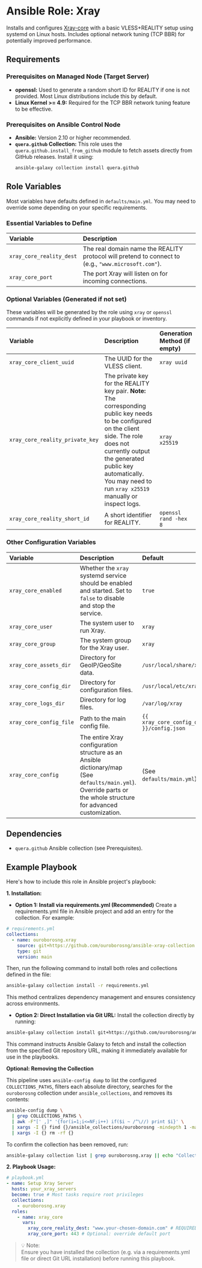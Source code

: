 # Ansible Role: Xray

Installs and configures [Xray-core](https://github.com/XTLS/Xray-core) with a basic VLESS+REALITY setup using systemd on Linux hosts. Includes optional network tuning (TCP BBR) for potentially improved performance.

## Requirements

### Prerequisites on Managed Node (Target Server)

*   **openssl:** Used to generate a random short ID for REALITY if one is not provided. Most Linux distributions include this by default.
* **Linux Kernel >= 4.9:** Required for the TCP BBR network tuning feature to be effective.

### Prerequisites on Ansible Control Node

*   **Ansible:** Version 2.10 or higher recommended.
*   **`quera.github` Collection:** This role uses the `quera.github.install_from_github` module to fetch assets directly from GitHub releases. Install it using:
    ```bash
    ansible-galaxy collection install quera.github
    ```

## Role Variables

Most variables have defaults defined in `defaults/main.yml`. You may need to override some depending on your specific requirements.

### Essential Variables to Define

| Variable | Description |
| :--- | :--- |
| `xray_core_reality_dest` | The real domain name the REALITY protocol will pretend to connect to (e.g., `"www.microsoft.com"`). |
| `xray_core_port` | The port Xray will listen on for incoming connections. |

### Optional Variables (Generated if not set)

These variables will be generated by the role using `xray` or `openssl` commands if not explicitly defined in your playbook or inventory.

| Variable | Description | Generation Method (if empty) |
| :--- | :--- | :--- |
| `xray_core_client_uuid` | The UUID for the VLESS client. | `xray uuid` | 
| `xray_core_reality_private_key` | The private key for the REALITY key pair. **Note:** The corresponding public key needs to be configured on the client side. The role does not currently output the generated public key automatically. You may need to run `xray x25519` manually or inspect logs. | `xray x25519` |
| `xray_core_reality_short_id` | A short identifier for REALITY. | `openssl rand -hex 8` |

### Other Configuration Variables

| Variable | Description | Default |
| :--- | :--- | :--- |
| `xray_core_enabled` | Whether the `xray` systemd service should be enabled and started. Set to `false` to disable and stop the service. | `true` |
| `xray_core_user` | The system user to run Xray. | `xray` |
| `xray_core_group` | The system group for the Xray user. | `xray` |
| `xray_core_assets_dir` | Directory for GeoIP/GeoSite data. | `/usr/local/share/xray` |
| `xray_core_config_dir` | Directory for configuration files. | `/usr/local/etc/xray` |
| `xray_core_logs_dir` | Directory for log files. | `/var/log/xray` |
| `xray_core_config_file` | Path to the main config file. | `{{ xray_core_config_dir }}/config.json` |
| `xray_core_config` | The entire Xray configuration structure as an Ansible dictionary/map (See `defaults/main.yml`). Override parts or the whole structure for advanced customization. | (See `defaults/main.yml`) |

## Dependencies

*   `quera.github` Ansible collection (see Prerequisites).

## Example Playbook

Here's how to include this role in Ansible project's playbook:

**1. Installation:**

* **Option 1: Install via requirements.yml (Recommended)**
Create a requirements.yml file in Ansible project and add an entry for the collection. For example:

```yaml
# requirements.yml
collections:
  - name: ouroborosng.xray
    source: git+https://github.com/ouroborosng/ansible-xray-collection.git
    type: git
    version: main
```

Then, run the following command to install both roles and collections defined in the file:

```sh
ansible-galaxy collection install -r requirements.yml
```

This method centralizes dependency management and ensures consistency across environments.

*   **Option 2: Direct Installation via Git URL:** 
Install the collection directly by running:

```sh
ansible-galaxy collection install git+https://github.com/ouroborosng/ansible-xray-collection.git
```

This command instructs Ansible Galaxy to fetch and install the collection from the specified Git repository URL, making it immediately available for use in the playbooks.

**Optional: Removing the Collection**

This pipeline uses `ansible-config dump` to list the configured `COLLECTIONS_PATHS`, filters each absolute directory, searches for the `ouroborosng` collection under `ansible_collections`, and removes its contents:

```sh
ansible-config dump \
  | grep COLLECTIONS_PATHS \
  | awk -F"[' ,]" '{for(i=1;i<=NF;i++) if($i ~ /^\//) print $i}' \
  | xargs -I {} find {}/ansible_collections/ouroborosng -mindepth 1 -maxdepth 1 -type d -print \
  | xargs -I {} rm -rf {}
```

To confirm the collection has been removed, run:

```sh
ansible-galaxy collection list | grep ouroborosng.xray || echo "Collection 'ouroborosng.xray' not found"
```

**2. Playbook Usage:**

```yaml
# playbook.yml
- name: Setup Xray Server
  hosts: your_xray_servers
  become: true # Most tasks require root privileges
  collections:
    - ouroborosng.xray
  roles:
    - name: xray_core
      vars:
        xray_core_reality_dest: "www.your-chosen-domain.com" # REQUIRED: Set your target domain for REALITY protocol
        xray_core_port: 443 # Optional: override default port
```

> 💡 Note:<br>
> Ensure you have installed the collection (e.g. via a requirements.yml file or direct Git URL installation) before running this playbook.